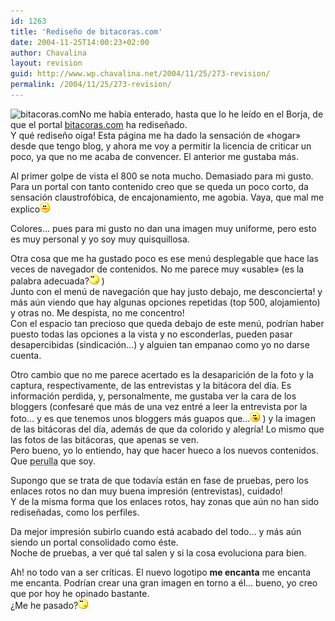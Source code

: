 ```yaml
---
id: 1263
title: 'Rediseño de bitacoras.com'
date: 2004-11-25T14:00:23+02:00
author: Chavalina
layout: revision
guid: http://www.wp.chavalina.net/2004/11/25/273-revision/
permalink: /2004/11/25/273-revision/
---
```

<img class="imgizqda" src="http://www.chavalina.net/imagenes/fotos/logos/bpcom.png" alt="bitacoras.com" />No me había enterado, hasta que lo he leído en el Borja, de que el portal <a href="http://www.bitacoras.com" target="_blank">bitacoras.com</a> ha rediseñado.  
Y qué rediseño oiga! Esta página me ha dado la sensación de «hogar» desde que tengo blog, y ahora me voy a permitir la licencia de criticar un poco, ya que no me acaba de convencer. El anterior me gustaba más.

Al primer golpe de vista el 800 se nota mucho. Demasiado para mi gusto. Para un portal con tanto contenido creo que se queda un poco corto, da sensación claustrofóbica, de encajonamiento, me agobia. Vaya, que mal me explico![emo](/imagenes/emoticonos/confuso.gif) 

Colores… pues para mi gusto no dan una imagen muy uniforme, pero esto es muy personal y yo soy muy quisquillosa.

Otra cosa que me ha gustado poco es ese menú desplegable que hace las veces de navegador de contenidos. No me parece muy «usable» (es la palabra adecuada?![emo](/imagenes/emoticonos/pensativo.gif) )  
Junto con el menú de navegación que hay justo debajo, me desconcierta! y más aún viendo que hay algunas opciones repetidas (top 500, alojamiento) y otras no. Me despista, no me concentro!  
Con el espacio tan precioso que queda debajo de este menú, podrían haber puesto todas las opciones a la vista y no esconderlas, pueden pasar desapercibidas (sindicación…) y alguien tan empanao como yo no darse cuenta.

Otro cambio que no me parece acertado es la desaparición de la foto y la captura, respectivamente, de las entrevistas y la bitácora del día. Es información perdida, y, personalmente, me gustaba ver la cara de los bloggers (confesaré que más de una vez entré a leer la entrevista por la foto… y es que tenemos unos bloggers más guapos que…![emo](/imagenes/emoticonos/lengua.gif) ) y la imagen de las bitácoras del día, además de que da colorido y alegría! Lo mismo que las fotos de las bitácoras, que apenas se ven.  
Pero bueno, yo lo entiendo, hay que hacer hueco a los nuevos contenidos.  
Que <acronym title="algo parecido a hortera o pueblerino, no se puede explicar">perulla</acronym> que soy.

Supongo que se trata de que todavía están en fase de pruebas, pero los enlaces rotos no dan muy buena impresión (entrevistas), cuidado!  
Y de la misma forma que los enlaces rotos, hay zonas que aún no han sido rediseñadas, como los perfiles.

Da mejor impresión subirlo cuando está acabado del todo… y más aún siendo un portal consolidado como éste.  
Noche de pruebas, a ver qué tal salen y si la cosa evoluciona para bien.

Ah! no todo van a ser críticas. El nuevo logotipo **me encanta** me encanta me encanta. Podrían crear una gran imagen en torno a él… bueno, yo creo que por hoy he opinado bastante.  
¿Me he pasado?![emo](/imagenes/emoticonos/pensativo.gif)